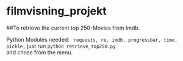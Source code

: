 # filmvisning_projekt
##To retrieve the current top 250-Movies from Imdb.

Python Modules needed:
    ``` 
    requests,
    re,
    imdb,
    progressbar,
    time,
    pickle,
    ```
just run `python retrieve_top250.py`  
and chose from the menu.

